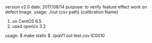
version v2.0
date: 2017/08/14
purpose: to verify feature effect work on defect image.
usage: ./out {csv path} {calibration Name}

1. on CentOS 6.5
2. used opencv 3.2

usage: 
$ make static
$ ./piaV1.out test.csv IC0010


